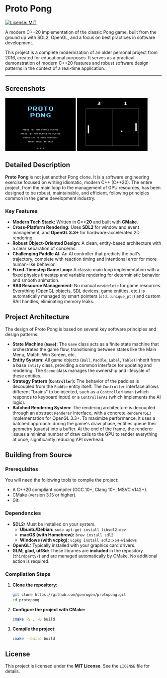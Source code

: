 # Proto Pong

[![License: MIT](https://img.shields.io/badge/License-MIT-yellow.svg)](https://opensource.org/licenses/MIT)

A modern C++20 implementation of the classic Pong game, built from the ground up with SDL2, OpenGL, and a focus on best
practices in software development.

This project is a complete modernization of an older personal project from 2016, created for educational purposes. It
serves as a practical demonstration of modern C++20 features and robust software design patterns in the context of a
real-time application.

---

## Screenshots

<img src="docs/screenshot_menu.jpg?raw=true" alt="Main Menu Screenshot" width="45%"> <img src="docs/screenshot_game.jpg?raw=true" alt="Gameplay Screenshot" width="45%">

## Detailed Description

**Proto Pong** is not just another Pong clone. It is a software engineering exercise focused on writing idiomatic,
modern C++ (C++20). The entire project, from the main loop to the management of GPU resources, has been designed to be
robust, maintainable, and efficient, following principles common in the game development industry.

### Key Features

*   **Modern Tech Stack:** Written in **C++20** and built with **CMake**.
*   **Cross-Platform Rendering:** Uses **SDL2** for window and event management, and **OpenGL 3.3+** for 
    hardware-accelerated 2D rendering.
*   **Robust Object-Oriented Design:** A clean, entity-based architecture with a clear separation of concerns.
*   **Challenging Paddle AI:** An AI controller that predicts the ball's trajectory, complete with reaction timing and
    intentional error for more human-like behavior.
*   **Fixed-Timestep Game Loop:** A classic main loop implementation with a fixed physics timestep and variable
    rendering for deterministic behavior and smooth animation.
*   **RAII Resource Management:** No manual `new`/`delete` for game resources. Everything (OpenGL objects, SDL devices,
    game entities, etc.) is automatically managed by smart pointers (`std::unique_ptr`) and custom RAII handles,
    eliminating memory leaks.

## Project Architecture

The design of Proto Pong is based on several key software principles and design patterns:

*   **State Machine (`Game`):** The `Game` class acts as a finite state machine that orchestrates the game flow,
    transitioning between states like the Main Menu, Match, Win Screen, etc.
*   **Entity System:** All game objects (`Ball`, `Paddle`, `Label`, `Table`) inherit from a base `Entity` class,
    providing a common interface for updating and rendering. The `Scene` class manages the ownership and lifecycle of
    these entities.
*   **Strategy Pattern (`Controller`):** The behavior of the paddles is decoupled from the `Paddle` entity itself. The
    `Controller` interface allows different "brains" to be injected, such as a `ControllerHuman` (which responds to
    keyboard input) or a `ControllerAI` (which implements the AI logic).
*   **Batched Rendering System:** The rendering architecture is decoupled through an abstract `Renderer` interface, with 
    a concrete `RendererGL3` implementation for OpenGL 3.3+. To maximize performance, it uses a batched approach: during
    the game's draw phase, entities queue their geometry (quads) into a buffer. At the end of the frame, the renderer
    issues a minimal number of draw calls to the GPU to render everything at once, significantly reducing API overhead.

## Building from Source

### Prerequisites

You will need the following tools to compile the project:

*   A C++20 compliant compiler (GCC 10+, Clang 10+, MSVC v142+).
*   CMake (version 3.15 or higher).
*   Git.

### Dependencies

*   **SDL2:** Must be installed on your system.
    *   **Ubuntu/Debian:** `sudo apt-get install libsdl2-dev`
    *   **macOS (with Homebrew):** `brew install sdl2`
    *   **Windows (with vcpkg):** `vcpkg install sdl2:x64-windows`
*   **OpenGL:** Typically installed with your graphics card drivers.
*   **GLM, glad, utf8d:** These libraries are **included** in the repository (`thirdparty/`) and are managed
    automatically by CMake. No additional action is required.

### Compilation Steps

1.  **Clone the repository:**
    ```bash
    git clone https://github.com/gonrogon/protopong.git
    cd protopong
    ```

2.  **Configure the project with CMake:**
    ```bash
    cmake -S . -B build
    ```

3.  **Compile the project:**
    ```bash
    cmake --build build
    ```
## License

This project is licensed under the **MIT License**. See the `LICENSE` file for details.